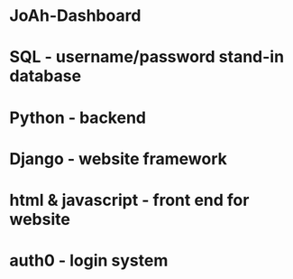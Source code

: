 # JoAh-Dashboard
# SQL - username/password stand-in database
# Python - backend 
# Django - website framework
# html & javascript - front end for website
# auth0 - login system
